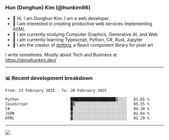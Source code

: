 ### Hun (Donghun) Kim (@hunkim98)

- 👋 Hi, I am Donghun Kim. I am a web developer. 
- 🤔 I am interested in creating productive web services implementing AI/ML
- 🔭 I am currently studying Computer Graphics, Generative AI, and Web 
- 🌱 I am currently learning Typescript, Python, C#, Rust, Jupyter
- 🎨 I am the creator of [dotting](https://github.com/hunkim98/dotting), a React component library for pixel art

I write sometimes. Mostly about Tech and Business at https://donghunkim.dev/

---
### 📊 Recent development breakdown
<!--START_SECTION:waka-->

```txt
From: 13 February 2025 - To: 20 February 2025

Python                       ████████████████████▒░░░░   81.65 %
JavaScript                   █▒░░░░░░░░░░░░░░░░░░░░░░░   05.55 %
C#                           █░░░░░░░░░░░░░░░░░░░░░░░░   04.30 %
JSON                         ▓░░░░░░░░░░░░░░░░░░░░░░░░   02.64 %
HTML                         ▓░░░░░░░░░░░░░░░░░░░░░░░░   02.29 %
```

<!--END_SECTION:waka-->
---

<!-- <div align='center'> -->
  <img align="center" src="https://github-readme-stats.vercel.app/api?username=hunkim98&theme=dark&show_icons=true"/>
<!-- </div> -->
<!--
**hunkim98/hunkim98** is a ✨ _special_ ✨ repository because its `README.md` (this file) appears on your GitHub profile.

Here are some ideas to get you started:

- 🔭 I’m currently working on ...
- 🌱 I’m currently learning ...
- 👯 I’m looking to collaborate on ...
- 🤔 I’m looking for help with ...
- 💬 Ask me about ...
- 📫 How to reach me: ...
- 😄 Pronouns: ...
- ⚡ Fun fact: ...
-->
